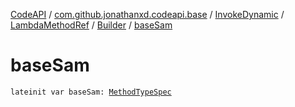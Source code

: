 [CodeAPI](../../../../index.md) / [com.github.jonathanxd.codeapi.base](../../../index.md) / [InvokeDynamic](../../index.md) / [LambdaMethodRef](../index.md) / [Builder](index.md) / [baseSam](.)

# baseSam

`lateinit var baseSam: `[`MethodTypeSpec`](../../../../com.github.jonathanxd.codeapi.common/-method-type-spec/index.md)